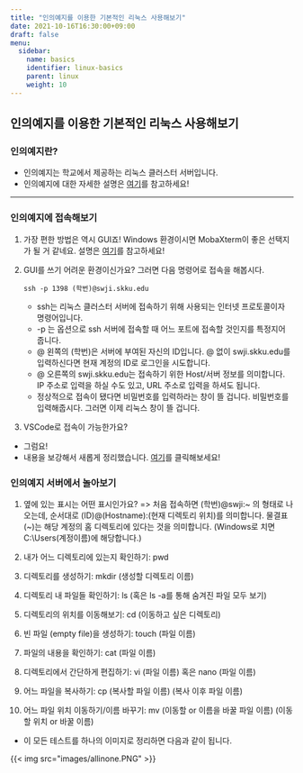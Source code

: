```yaml
---
title: "인의예지를 이용한 기본적인 리눅스 사용해보기"
date: 2021-10-16T16:30:00+09:00
draft: false
menu:
  sidebar:
    name: basics
    identifier: linux-basics
    parent: linux
    weight: 10
---
```


## 인의예지를 이용한 기본적인 리눅스 사용해보기

### 인의예지란?

   - 인의예지는 학교에서 제공하는 리눅스 클러스터 서버입니다.
   - 인의예지에 대한 자세한 설명은 [여기](https://skkuoverflow.com/ko/posts/school/inuiyeji/)를 참고하세요!

--------

### 인의예지에 접속해보기

   1. 가장 편한 방법은 역시 GUI죠! Windows 환경이시면 MobaXterm이 좋은 선택지가 될 거 같네요. 설명은 [여기](https://skkuoverflow.com/ko/posts/school/mobaxterm/)를 참고하세요!

   2. GUI를 쓰기 어려운 환경이신가요? 그러면 다음 명령어로 접속을 해봅시다.

      ```shell
      ssh -p 1398 (학번)@swji.skku.edu
      ```

      - ssh는 리눅스 클러스터 서버에 접속하기 위해 사용되는 인터넷 프로토콜이자 명령어입니다.
      - -p 는 옵션으로 ssh 서버에 접속할 때 어느 포트에 접속할 것인지를 특정지어 줍니다.
      - @ 왼쪽의 (학번)은 서버에 부여된 자신의 ID입니다. @ 없이 swji.skku.edu를 입력하신다면 현재 계정의 ID로 로그인을 시도합니다.
      - @ 오른쪽의 swji.skku.edu는 접속하기 위한 Host/서버 정보를 의미합니다. IP 주소로 입력을 하실 수도 있고, URL 주소로 입력을 하셔도 됩니다.
      - 정상적으로 접속이 됐다면 비밀번호를 입력하라는 창이 뜰 겁니다. 비밀번호를 입력해줍시다. 그러면 이제  리눅스 창이 뜰 겁니다.

   3. VSCode로 접속이 가능한가요?

   - 그럼요!
   - 내용을 보강해서 새롭게 정리했습니다. [여기](https://skkuoverflow.com/ko/posts/school/vscode/)를 클릭해보세요!

### 인의예지 서버에서 놀아보기
   
   1. 옆에 있는 표시는 어떤 표시인가요? => 처음 접속하면 (학번)@swji:~ 의 형태로 나오는데, 순서대로 (ID)@(Hostname):(현재 디렉토리 위치)를 의미합니다.
     물결표(~)는 해당 계정의 홈 디렉토리에 있다는 것을 의미합니다. (Windows로 치면 C:\Users\(계정이름)에 해당합니다.)

   2. 내가 어느 디렉토리에 있는지 확인하기: pwd
   
   3. 디렉토리를 생성하기: mkdir (생성할 디렉토리 이름)
   
   4. 디렉토리 내 파일들 확인하기: ls (혹은 ls -a를 통해 숨겨진 파일 모두 보기)
   
   5. 디렉토리의 위치를 이동해보기: cd (이동하고 싶은 디렉토리)
   
   6. 빈 파일 (empty file)을 생성하기: touch (파일 이름)
   
   7. 파일의 내용을 확인하기: cat (파일 이름)
   
   8. 디렉토리에서 간단하게 편집하기: vi (파일 이름) 혹은 nano (파일 이름)
   
   9. 어느 파일을 복사하기: cp (복사할 파일 이름) (복사 이후 파일 이름)
   
   10.  어느 파일 위치 이동하기/이름 바꾸기: mv (이동할 or 이름을 바꿀 파일 이름) (이동할 위치 or 바꿀 이름)

   - 이 모든 테스트를 하나의 이미지로 정리하면 다음과 같이 됩니다.

   {{< img src="images/allinone.PNG" >}}
